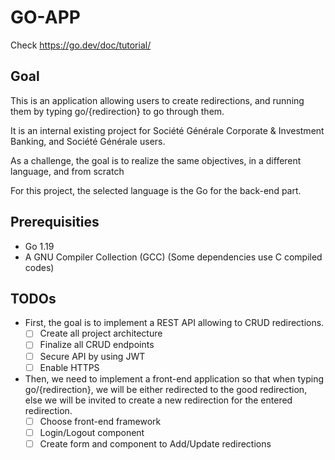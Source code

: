 # GO-APP

Check https://go.dev/doc/tutorial/


## Goal

This is an application allowing users to create redirections, and running them by typing go/{redirection} to go through them.

It is an internal existing project for Société Générale Corporate & Investment Banking, and Société Générale users.

As a challenge, the goal is to realize the same objectives, in a different language, and from scratch

For this project, the selected language is the Go for the back-end part.

## Prerequisities

- Go 1.19
- A GNU Compiler Collection (GCC) (Some dependencies use C compiled codes)

## TODOs

- First, the goal is to implement a REST API allowing to CRUD redirections.
    - [ ] Create all project architecture
    - [ ] Finalize all CRUD endpoints
    - [ ] Secure API by using JWT
    - [ ] Enable HTTPS
- Then, we need to implement a front-end application so that when typing go/{redirection}, we will be either redirected to the good redirection, else we will be invited to create a new redirection for the entered redirection.
    - [ ] Choose front-end framework
    - [ ] Login/Logout component
    - [ ] Create form and component to Add/Update redirections